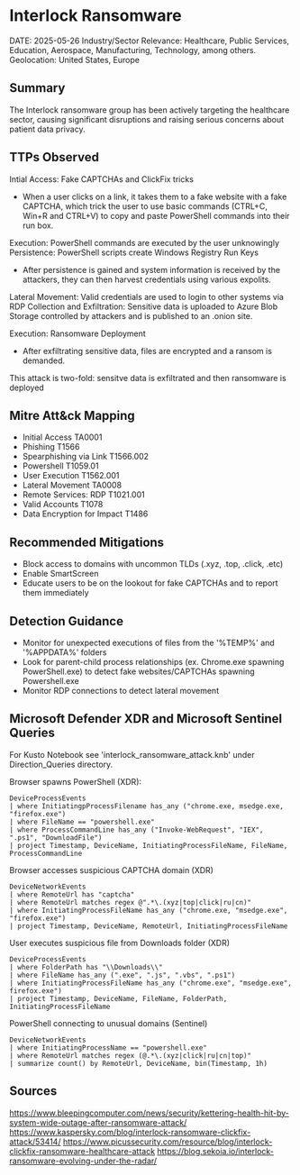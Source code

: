 # Interlock Ransomware 
DATE: 2025-05-26
Industry/Sector Relevance: Healthcare, Public Services, Education, Aerospace, Manufacturing, Technology, among others. 
Geolocation: United States, Europe

## Summary

The Interlock ransomware group has been actively targeting the healthcare sector, causing significant disruptions and raising serious concerns about patient data privacy. 

## TTPs Observed

Intial Access: Fake CAPTCHAs and ClickFix tricks

- When a user clicks on a link, it takes them to a fake website with a fake CAPTCHA, which trick the user to use basic commands (CTRL+C, Win+R and CTRL+V) to copy and paste PowerShell commands into their run box.

Execution: PowerShell commands are executed by the user unknowingly
Persistence: PowerShell scripts create Windows Registry Run Keys

- After persistence is gained and system information is received by the attackers, they can then harvest credentials using various expolits.

Lateral Movement: Valid credentials are used to login to other systems via RDP
Collection and Exfiltration: Sensitive data is uploaded to Azure Blob Storage controlled by attackers and is published to an .onion site.

Execution: Ransomware Deployment
    
- After exfiltrating sensitive data, files are encrypted and a ransom is demanded. 

This attack is two-fold: sensitve data is exfiltrated and then ransomware is deployed

## Mitre Att&ck Mapping

- Initial Access             TA0001
- Phishing                   T1566
- Spearphishing via Link     T1566.002
- Powershell                 T1059.01
- User Execution             T1562.001
- Lateral Movement           TA0008
- Remote Services: RDP       T1021.001
- Valid Accounts             T1078
- Data Encryption for Impact T1486

## Recommended Mitigations

- Block access to domains with uncommon TLDs (.xyz, .top, .click, .etc)
- Enable SmartScreen
- Educate users to be on the lookout for fake CAPTCHAs and to report them immediately

## Detection Guidance

- Monitor for unexpected executions of files from the '%TEMP%' and '%APPDATA%' folders
- Look for parent-child process relationships (ex. Chrome.exe spawning PowerShell.exe) to detect fake websites/CAPTCHAs spawning Powershell.exe
- Monitor RDP connections to detect lateral movement

## Microsoft Defender XDR and Microsoft Sentinel Queries

For Kusto Notebook see 'interlock_ransomware_attack.knb' under Direction_Queries directory.

Browser spawns PowerShell (XDR):

    DeviceProcessEvents
    | where InitiatingpProcessFilename has_any ("chrome.exe, msedge.exe, "firefox.exe")
    | where FileName == "powershell.exe"
    | where ProcessCommandLine has_any ("Invoke-WebRequest", "IEX", ".ps1", "DownloadFile")
    | project Timestamp, DeviceName, InitiatingProcessFileName, FileName, ProcessCommandLine

Browser accesses suspicious CAPTCHA domain (XDR)

    DeviceNetworkEvents
    | where RemoteUrl has "captcha"
    | where RemoteUrl matches regex @".*\.(xyz|top|click|ru|cn)"
    | where InitiatingProcessFileName has_any ("chrome.exe, "msedge.exe", "firefox.exe")
    | project Timestamp, DeviceName, RemoteUrl, InitiatingProcessFileName

User executes suspicious file from Downloads folder (XDR)

    DeviceProcessEvents
    | where FolderPath has "\\Downloads\\"
    | where FileName has_any (".exe", ".js", ".vbs", ".ps1")
    | where InitiatingProcessFileName has_any ("chrome.exe", "msedge.exe", firefox.exe")
    | project Timestamp, DeviceName, FileName, FolderPath, InitiatingProcessFileName

PowerShell connecting to unusual domains (Sentinel)

    DeviceNetworkEvents
    | where InitiatingProcessName == "powershell.exe"
    | where RemoteUrl matches regex (@.*\.(xyz|click|ru|cn|top)"
    | summarize count() by RemoteUrl, DeviceName, bin(Timestamp, 1h)

## Sources

https://www.bleepingcomputer.com/news/security/kettering-health-hit-by-system-wide-outage-after-ransomware-attack/
https://www.kaspersky.com/blog/interlock-ransomware-clickfix-attack/53414/
https://www.picussecurity.com/resource/blog/interlock-clickfix-ransomware-healthcare-attack
https://blog.sekoia.io/interlock-ransomware-evolving-under-the-radar/









  
